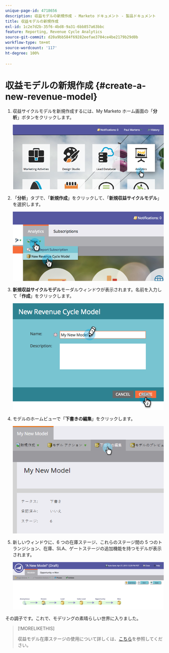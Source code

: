 ```yaml
---
unique-page-id: 4718656
description: 収益モデルの新規作成 - Marketo ドキュメント - 製品ドキュメント
title: 収益モデルの新規作成
exl-id: 1c2e7d2b-35f6-4bd8-9a31-6bb857a63bbc
feature: Reporting, Revenue Cycle Analytics
source-git-commit: d20a9bb584f69282eefae3704ce4be2179b29d0b
workflow-type: tm+mt
source-wordcount: '117'
ht-degree: 100%

---
```


# 収益モデルの新規作成 {#create-a-new-revenue-model}

1. 収益サイクルモデルを新規作成するには、My Marketo ホーム画面の「**分析**」ボタンをクリックします。

   ![](assets/image2015-4-27-11-3a54-3a41.png)

1. 「**分析**」タブで、「**新規作成**」をクリックして、「**新規収益サイクルモデル**」を選択します。

   ![](assets/image2015-4-27-11-3a55-3a51.png)

1. **新規収益サイクルモデル**&#x200B;モーダルウィンドウが表示されます。名前を入力して「**作成**」をクリックします。

   ![](assets/image2015-4-27-11-3a57-3a59.png)

1. モデルのホームビューで「**下書きの編集**」をクリックします。

   ![](assets/image2015-4-27-12-3a10-3a49.png)

1. 新しいウィンドウに、6 つの在庫ステージ、これらのステージ間の 5 つのトランジション、在庫、SLA、ゲートステージの追加機能を持つモデルが表示されます。

   ![](assets/image2015-4-27-12-3a31-3a1.png)

その調子です。これで、モデリングの素晴らしい世界に入りました。

>[!MORELIKETHIS]
>
>収益モデル在庫ステージの使用について詳しくは、[こちら](/help/marketo/product-docs/reporting/revenue-cycle-analytics/revenue-cycle-models/using-revenue-model-inventory-stages.md)を参照してください。
